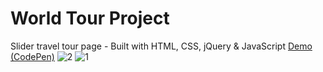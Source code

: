 # World Tour Project
Slider travel tour page  - Built with HTML, CSS, jQuery &amp; JavaScript
<a href="https://codepen.io/abbaskhalaji/pen/xxZXYbj">Demo (CodePen)</a>
![2](https://user-images.githubusercontent.com/65848541/86025810-e7a2c200-ba43-11ea-8ea3-585ef1dce3e6.png)
![1](https://user-images.githubusercontent.com/65848541/86025853-f7baa180-ba43-11ea-8cd2-84507d72a320.png)




